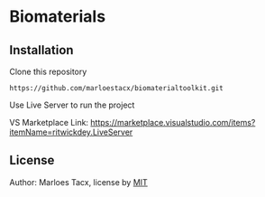 # Biomaterials


## Installation

Clone this repository

`https://github.com/marloestacx/biomaterialtoolkit.git`

Use Live Server to run the project

VS Marketplace Link: https://marketplace.visualstudio.com/items?itemName=ritwickdey.LiveServer

## License

Author: Marloes Tacx, license by [MIT](https://github.com/lottekoblens/mchart/blob/master/LICENSE)
